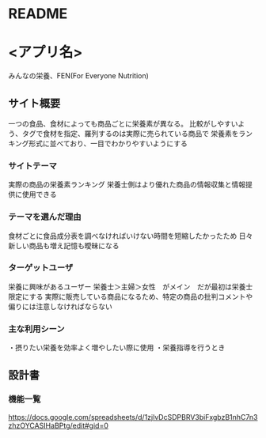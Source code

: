 # README

# <アプリ名>
みんなの栄養、FEN(For Everyone Nutrition)

## サイト概要
一つの食品、食材によっても商品ごとに栄養素が異なる。
比較がしやすいよう、タグで食材を指定、羅列するのは実際に売られている商品で
栄養素をランキング形式に並べており、一目でわかりやすいようにする

### サイトテーマ
実際の商品の栄養素ランキング
栄養士側はより優れた商品の情報収集と情報提供に使用できる
<!-- 本来は商品を使った献立もページに加えようと考えていたが、期日の関係上難しいと判断。
 -->

### テーマを選んだ理由
食材ごとに食品成分表を調べなければいけない時間を短縮したかったため
日々新しい商品も増え記憶も曖昧になる
<!-- 前職にて、献立作成と編集に時間がかかっていたことから -->

### ターゲットユーザ
栄養に興味があるユーザー
栄養士＞主婦＞女性　がメイン　だが最初は栄養士限定にする
実際に販売している商品になるため、特定の商品の批判コメントや偏りには注意しなければならない

### 主な利用シーン
・摂りたい栄養を効率よく増やしたい際に使用
・栄養指導を行うとき

## 設計書


### 機能一覧
<https://docs.google.com/spreadsheets/d/1zjlvDcSDPBRV3biFxgbzB1nhC7n3zhzOYCASIHaBPtg/edit#gid=0>
